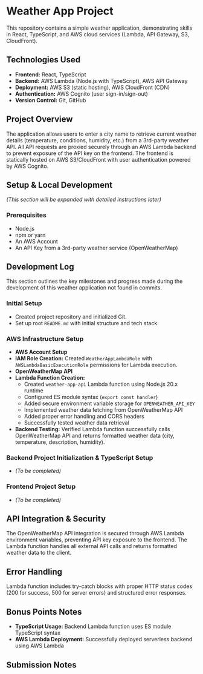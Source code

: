 # Weather App Project
This repository contains a simple weather application, demonstrating skills in React, TypeScript, and AWS cloud services (Lambda, API Gateway, S3, CloudFront).

## Technologies Used
- **Frontend:** React, TypeScript
- **Backend:** AWS Lambda (Node.js with TypeScript), AWS API Gateway
- **Deployment:** AWS S3 (static hosting), AWS CloudFront (CDN)
- **Authentication:** AWS Cognito (user sign-in/sign-out)
- **Version Control:** Git, GitHub

## Project Overview
The application allows users to enter a city name to retrieve current weather details (temperature, conditions, humidity, etc.) from a 3rd-party weather API. All API requests are proxied securely through an AWS Lambda backend to prevent exposure of the API key on the frontend. The frontend is statically hosted on AWS S3/CloudFront with user authentication powered by AWS Cognito.

## Setup & Local Development
*(This section will be expanded with detailed instructions later)*

### Prerequisites
- Node.js
- npm or yarn
- An AWS Account
- An API Key from a 3rd-party weather service (OpenWeatherMap)

## Development Log
This section outlines the key milestones and progress made during the development of this weather application not found in commits.

### Initial Setup
- Created project repository and initialized Git.
- Set up root `README.md` with initial structure and tech stack.

### AWS Infrastructure Setup
- **AWS Account Setup**
- **IAM Role Creation:** Created `WeatherAppLambdaRole` with `AWSLambdaBasicExecutionRole` permissions for Lambda execution.
- **OpenWeatherMap API** 
- **Lambda Function Creation:** 
  - Created `weather-app-api` Lambda function using Node.js 20.x runtime
  - Configured ES module syntax (`export const handler`)
  - Added secure environment variable storage for `OPENWEATHER_API_KEY`
  - Implemented weather data fetching from OpenWeatherMap API
  - Added proper error handling and CORS headers
  - Successfully tested weather data retrieval
- **Backend Testing:** Verified Lambda function successfully calls OpenWeatherMap API and returns formatted weather data (city, temperature, description, humidity).

### Backend Project Initialization & TypeScript Setup
- *(To be completed)*

### Frontend Project Setup
- *(To be completed)*

## API Integration & Security
The OpenWeatherMap API integration is secured through AWS Lambda environment variables, preventing API key exposure to the frontend. The Lambda function handles all external API calls and returns formatted weather data to the client.

## Error Handling
Lambda function includes try-catch blocks with proper HTTP status codes (200 for success, 500 for server errors) and structured error responses.

## Bonus Points Notes
- **TypeScript Usage:** Backend Lambda function uses ES module TypeScript syntax
- **AWS Lambda Deployment:** Successfully deployed serverless backend using AWS Lambda

## Submission Notes
